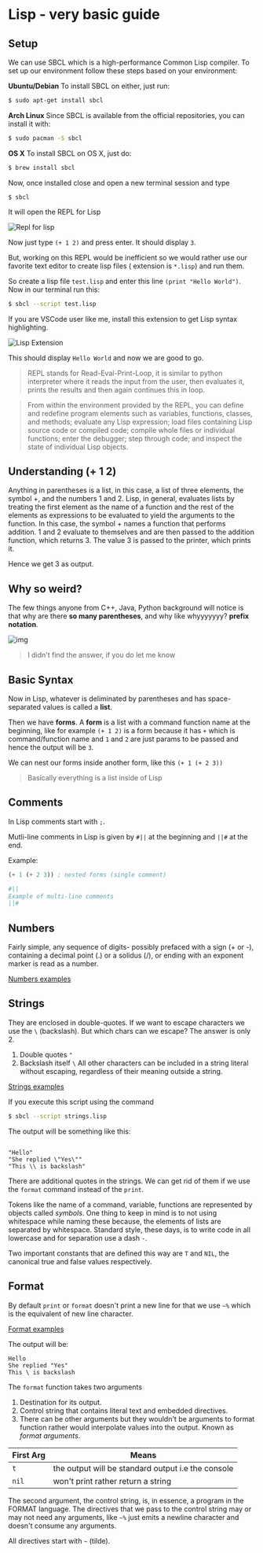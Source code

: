 # Lisp - very basic guide

## Setup

We can use SBCL which is a high-performance Common Lisp compiler. To set up our environment follow these steps based on your environment:

**Ubuntu/Debian**
To install SBCL on either, just run:

```bash
$ sudo apt-get install sbcl
```

**Arch Linux**
Since SBCL is available from the official repositories, you can install it with:

```bash
$ sudo pacman -S sbcl
```

**OS X**
To install SBCL on OS X, just do:

```bash
$ brew install sbcl
```

Now, once installed close and open a new terminal session and type

```
$ sbcl
```

It will open the REPL for Lisp

![Repl for lisp](https://cdn.discordapp.com/attachments/840277591163666432/842002821111873596/unknown.png)

Now just type `(+ 1 2)` and press enter. It should display `3`.

But, working on this REPL would be inefficient so we would rather use our favorite text editor to create lisp files ( extension is `*.lisp`) and run them.

So create a lisp file `test.lisp` and enter this line `(print "Hello World")`. Now in our terminal run this:

```bash
$ sbcl --script test.lisp
```

If you are VSCode user like me, install this extension to get Lisp syntax highlighting.

![Lisp Extension](https://cdn.discordapp.com/attachments/840277591163666432/842012850091458611/unknown.png)

This should display `Hello World` and now we are good to go.

> REPL stands for Read-Eval-Print-Loop, it is similar to python interpreter where it reads the input from the user, then evaluates it, prints the results and then again continues this in loop.

>From within the environment provided by the REPL, you can define and redefine program elements such as variables, functions, classes, and methods; evaluate any Lisp expression; load files containing Lisp source code or compiled code; compile whole files or individual functions; enter the debugger; step through code; and inspect the state of individual Lisp objects.

## Understanding (+ 1 2)

Anything in parentheses is a list, in this case, a list of three elements, the symbol +, and the numbers 1 and 2. Lisp, in general, evaluates lists by treating the first element as the name of a function and the rest of the elements as expressions to be evaluated to yield the arguments to the function. In this case, the symbol + names a function that performs addition. 1 and 2 evaluate to themselves and are then passed to the addition function, which returns 3. The value 3 is passed to the printer, which prints it.

Hence we get 3 as output.

## Why so weird?

The few things anyone from C++, Java, Python background will notice is that why are there **so many parentheses**, and why like whyyyyyyy? **prefix notation**.

![img](https://media.giphy.com/media/Kg2tFStNdUsOmxv2GC/giphy.gif)

> I didn't find the answer, if you do let me know

## Basic Syntax

Now in Lisp, whatever is deliminated by parentheses and has space-separated values is called a **list**.

Then we have **forms**. A **form** is a list with a command function name at the beginning, like for example
`(+ 1 2)` is a form because it has `+` which is command/function name and `1` and `2` are just params to be passed and hence the output will be `3`.

We can nest our forms inside another form, like this
`(+ 1 (+ 2 3))`

>Basically everything is a list inside of Lisp

## Comments

In Lisp comments start with `;`.

Mutli-line comments in Lisp is given by `#||` at the beginning and `||#` at the end.

Example:

```lisp
(+ 1 (+ 2 3)) ; nested forms (single comment)

#||
Example of multi-line comments
||#

```

## Numbers

Fairly simple, any sequence of digits- possibly prefaced with a sign (+ or -), containing a decimal point (.) or a solidus (/), or ending with an exponent marker is read as a number.

[Numbers examples](./numbers.lisp)

## Strings

They are enclosed in double-quotes. If we want to escape characters we use the `\` (backslash). But which chars can we escape? The answer is only 2.
1. Double quotes `"`
2. Backslash itself `\`
All other characters can be included in a string literal without escaping, regardless of their meaning outside a string.


[Strings examples](./strings.lisp)

If you execute this script using the command

```bash
$ sbcl --script strings.lisp
```

The output will be something like this:

```

"Hello"
"She replied \"Yes\""
"This \\ is backslash"
```

There are additional quotes in the strings. We can get rid of them if we use the `format` command instead of the `print`.

Tokens like the name of a command, variable, functions are represented by objects called *symbols*. One thing to keep in mind is to not using whitespace while naming these because, the elements of lists are separated by whitespace. Standard style, these days, is to write code in all lowercase and for separation use a dash `-`.

Two important constants that are defined this way are `T` and `NIL`, the canonical true and false values respectively.

## Format

By default `print` or `format` doesn't print a new line for that we use `~%` which is the equivalent of new line character.

[Format examples](./format.lisp)

The output will be:
```
Hello
She replied "Yes"
This \ is backslash
```
The `format` function takes two arguments
1. Destination for its output.
2. Control string that contains literal text and embedded directives.
3. There can be other arguments but they wouldn't be arguments to format function rather would interpolate values into the output. Known as *format arguments*.

| **First Arg** | **Means** |
|---|---|
| `t` | the output will be standard output i.e the console |
| `nil` | won't print rather return a string |

The second argument, the control string, is, in essence, a program in the FORMAT language. The directives that we pass to the control string may or may not need any arguments, like `~%` just emits a newline character and doesn't consume any arguments.

All directives start with `~` (tilde).
